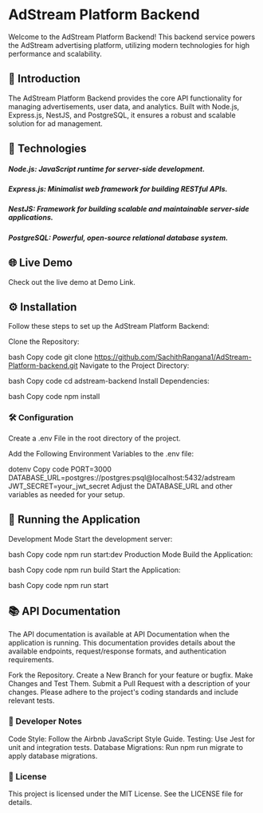 # AdStream Platform Backend
Welcome to the AdStream Platform Backend! This backend service powers the AdStream advertising platform, utilizing modern technologies for high performance and scalability.


## 🚀 Introduction
The AdStream Platform Backend provides the core API functionality for managing advertisements, user data, and analytics. Built with Node.js, Express.js, NestJS, and PostgreSQL, it ensures a robust and scalable solution for ad management.

## 🔧 Technologies
##### Node.js: JavaScript runtime for server-side development.
##### Express.js: Minimalist web framework for building RESTful APIs.
##### NestJS: Framework for building scalable and maintainable server-side applications.
##### PostgreSQL: Powerful, open-source relational database system.

## 🌐 Live Demo
Check out the live demo at Demo Link.

## ⚙️ Installation
Follow these steps to set up the AdStream Platform Backend:

Clone the Repository:

bash
Copy code
git clone https://github.com/SachithRangana1/AdStream-Platform-backend.git
Navigate to the Project Directory:

bash
Copy code
cd adstream-backend
Install Dependencies:

bash
Copy code
npm install
### 🛠️ Configuration
Create a .env File in the root directory of the project.

Add the Following Environment Variables to the .env file:

dotenv
Copy code
PORT=3000
DATABASE_URL=postgres://postgres:psql@localhost:5432/adstream
JWT_SECRET=your_jwt_secret
Adjust the DATABASE_URL and other variables as needed for your setup.

## 🚀 Running the Application
Development Mode
Start the development server:

bash
Copy code
npm run start:dev
Production Mode
Build the Application:

bash
Copy code
npm run build
Start the Application:

bash
Copy code
npm run start
## 📚 API Documentation
The API documentation is available at API Documentation when the application is running. This documentation provides details about the available endpoints, request/response formats, and authentication requirements.

Fork the Repository.
Create a New Branch for your feature or bugfix.
Make Changes and Test Them.
Submit a Pull Request with a description of your changes.
Please adhere to the project's coding standards and include relevant tests.

### 📝 Developer Notes
Code Style: Follow the Airbnb JavaScript Style Guide.
Testing: Use Jest for unit and integration tests.
Database Migrations: Run npm run migrate to apply database migrations.

### 📜 License
This project is licensed under the MIT License. See the LICENSE file for details.

